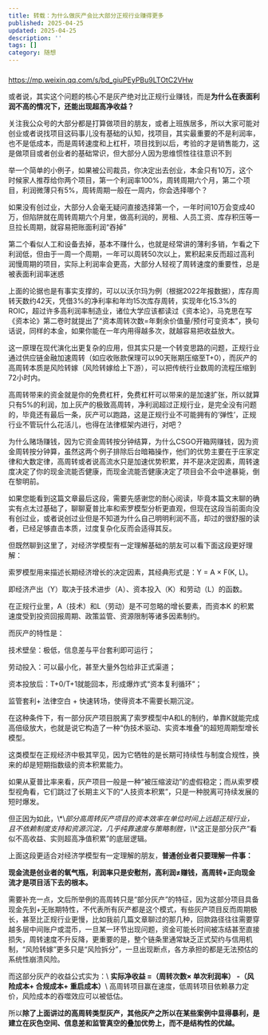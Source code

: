 ```yaml
---
title: 转载：为什么做灰产会比大部分正规行业赚得更多
published: 2025-04-25
updated: 2025-04-25
description: ''
tags: []
category: 随想
---
```


### 

<https://mp.weixin.qq.com/s/bd_giuPEyPBu9LTOtC2VHw>

或者说，其实这个问题的核心不是灰产绝对比正规行业赚钱，而是**为什么在表面利润不高的情况下，还能出现超高净收益？**

关注我公众号的大部分都是打算做项目的朋友，或者上班族居多，所以大家可能对创业或者说找项目这码事儿没有基础的认知，找项目，其实最重要的不是利润率，也不是低成本，而是周转速度和上杠杆，项目找到以后，考验的才是销售能力，这是做项目或者创业者的基础常识，但大部分人因为思维惯性往往意识不到

举一个简单的小例子，如果被公司裁员，你决定出去创业，本金只有10万，这个时候家人推荐给你两个项目，第一个利润率100%，周转周期六个月，第二个项目，利润微薄只有5%，周转周期一般在一周内，你会选择哪个？

如果没有创过业，大部分人会毫无疑问直接选择第一个，一年时间10万会变成40万，但陷阱就在周转周期六个月里，做高利润的，房租、人员工资、库存积压等一旦拉长周期，就容易把账面利润“吞掉”

第二个看似人工和设备去掉，基本不赚什么，也就是经常讲的薄利多销，乍看之下利润低，但由于一周一个周期，一年可以周转50次以上，累积起来反而超过高利润慢周期的项目，实际上利润率会更高，大部分人轻视了周转速度的重要性，总是被表面利润率迷惑

上面的论据也是有事实支撑的，可以以沃尔玛为例（根据2022年报数据），库存周转天数约42天，凭借3%的净利率和年均15次库存周转，实现年化15.3%的ROIC，超过许多高利润率制造业，诸位大学应该都读过《资本论》，马克思在写《资本论》第二卷时就提出了“资本周转次数=年剩余价值量/预付可变资本”，换句话说，同样的本金，如果你能在一年内用得越多次，就越容易把收益放大。

这一原理在现代演化出更复杂的应用，但其实只是一个转变思路的问题，正规行业通过供应链金融加速周转（如应收账款保理可以90天账期压缩至T+0），而灰产的高周转本质是风险转嫁（风险转嫁给上下游），可以把传统行业数周的流程压缩到72小时内。

高周转带来的资金就是你的免费杠杆，免费杠杆可以带来的是加速扩张，所以就算只有5%的利润，加上灰产的极致高周转，净利润超过正规行业，是完全没有问题的，毕竟还有最后一条，灰产可以跑路，这是正规行业不可能拥有的‘弹性’，正规行业不管玩什么花活儿，也得在法律框架内进行，对吧？

为什么赌场赚钱，因为它资金周转按分钟结算，为什么CSGO开箱网赚钱，因为资金周转按分钟算，虽然这两个例子排除后台暗箱操作，他们的优势主要在于庄家定律和大数定律，高周转或者说高流水只是加速优势积累，并不是决定因素，周转速度决定了你的现金流能否健康，而现金流能否健康决定了项目会不会中途暴毙，倒在黎明前。

如果您能看到这篇文章最后这段，需要先感谢您的耐心阅读，毕竟本篇文末聊的确实有点太过基础了，聊聊夏普比率和索罗模型分析更直观，但现在这段当前面向没有创过业，或者说创过业但是不知道为什么自己明明利润不高，却过的很舒服的读者，已经足够直击本质，过度复杂化反而会适得其反。

但既然聊到这里了，对经济学模型有一定理解基础的朋友可以看下面这段更好理解：

索罗模型用来描述长期经济增长的决定因素，其经典形式是：Y = A × F(K, L)。

即经济产出（Y）取决于技术进步（A）、资本投入（K）和劳动（L）的函数。

在正规行业里，A（技术）和L（劳动）是不可忽略的增长要素，而资本K 的积累速度受到投资回报周期、政策监管、资源限制等诸多因素制约。

而灰产的特性是：

技术壁垒：极低，信息差与平台套利即可运行；

劳动投入：可以最小化，甚至大量外包给非正式渠道；

资本投放后：T+0/T+1就能回本，形成爆炸式“资本复利循环”；

监管套利+ 法律空白 + 快速转场，使得资本不需要长期沉淀。

在这种条件下，有一部分灰产项目脱离了索罗模型中A和L的制约，单靠K就能完成高倍级放大，也就是说它构造了一种“伪技术驱动、实资本堆叠”的超短周期型增长模型。

这类模型在正规经济中极其罕见，因为它牺牲的是长期可持续性与制度合规性，换来的却是短期指数级的资本积累能力。

如果从夏普比率来看，灰产项目一般是一种“被压缩波动”的虚假稳定；而从索罗模型视角看，它们跳过了长期主义下的“人技资本积累”，只是一种脱离可持续发展的短时爆发。

但正因为如此，\\*\\*部分高周转灰产项目的资本效率在单位时间上远超正规行业，且不依赖制度支持和资源沉淀，几乎纯靠速度与策略制胜，\\*\\*这正是部分灰产“看似不高收益、实则超高净值积累”的底层逻辑。

上面这段更适合对经济学模型有一定理解的朋友，**普通创业者只要理解一件事：**

**现金流是创业者的氧气瓶，利润率只是安慰剂，高利润≠赚钱，高周转+正向现金流才是项目活下去的根本。**

需要补充一点，文后所举例的高周转只是“部分灰产”的特征，因为这部分项目具备现金先到+无账期特性，不代表所有灰产都是这个模式，有些灰产项目反而周期极长，甚至比正规行业更慢，比如我前几篇文章聊过的那几种，回款路径往往需要穿越多层中间账户或混币，一旦某一环节出现问题，资金可能长时间被冻结甚至直接损失，周转速度不升反降，更重要的是，整个链条里通常缺乏正式契约与信用机制，“风险转嫁”更多只是“风险拆分”，一旦出现断点，各方承担的都是无法预估的系统性崩溃风险。

而这部分灰产的收益公式实为：\\
**实际净收益 =（周转次数× 单次利润率） -（风险成本+ 合规成本+ 重启成本）**\\
高周转项目赢在速度，低周转项目依赖暴力定价，风险成本的吞噬效应可以被低估。

所以**除了上面讲过的高周转类型灰产，其他灰产之所以在某些案例中显得暴利，是建立在灰色空间、信息差和监管真空的叠加优势上，而不是结构性的优越。**